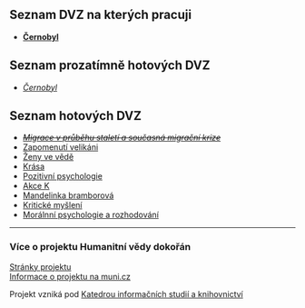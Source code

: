 ## Seznam DVZ na kterých pracuji
- [**Černobyl**](https://honzaflash.github.io/dvzka/dvz-na-cestach/na-cestach)

## Seznam prozatímně hotových DVZ

- [*Černobyl*](https://honzaflash.github.io/dvzka/dvz-cernobyl/cernobyl)

## Seznam hotových DVZ

- ~~[*Migrace v průběhu staletí a současná migrační krize*](https://honzaflash.github.io/dvzka/dvz-migrace/migrace)~~
- [Zapomenutí velikáni](https://honzaflash.github.io/dvzka/dvz-velikani/zap-velikani)
- [Ženy ve vědě](https://honzaflash.github.io/dvzka/dvz-zeny/zeny-ve-vede)
- [Krása](https://honzaflash.github.io/dvzka/dvz-krasa/krasa)
- [Pozitivní psychologie](https://honzaflash.github.io/dvzka/dvz-poz-psych/pozitivni-psychologie)
- [Akce K](https://honzaflash.github.io/dvzka/dvz-akce-k/akce-k)
- [Mandelinka bramborová](https://honzaflash.github.io/dvzka/dvz-mandelinka/mandelinka_bramborova)
- [Kritické myšlení](https://honzaflash.github.io/dvzka/dvz-kriticke-mysleni/kriticke_mysleni)
- [Morálnní psychologie a rozhodování](https://honzaflash.github.io/dvzka/dvz-moralni-psych/moralni-psych)


---
### Více o projektu Humanitní vědy dokořán
[Stránky projektu](https://digikult.phil.muni.cz/) \
[Informace o projektu na muni.cz](https://www.muni.cz/en/research/projects/50247)

Projekt vzniká pod [Katedrou informačních studií a knihovnictví](https://kisk.phil.muni.cz/)

